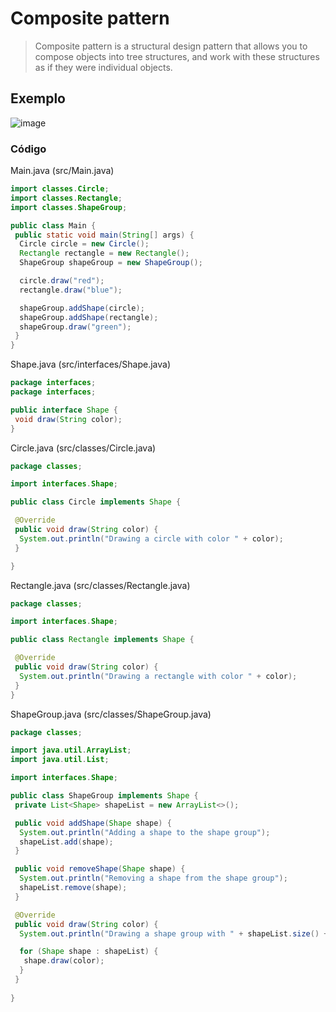 # Composite pattern

> Composite pattern is a structural design pattern that allows you to compose objects into tree structures, and work with these structures as if they were individual objects.

## Exemplo

![image](https://github.com/jxqlnm/Eng3/assets/128145943/31816774-ad89-4b99-8082-bc6ba222622a)


### Código

Main.java (src/Main.java)

```java
import classes.Circle;
import classes.Rectangle;
import classes.ShapeGroup;

public class Main {
 public static void main(String[] args) {
  Circle circle = new Circle();
  Rectangle rectangle = new Rectangle();
  ShapeGroup shapeGroup = new ShapeGroup();

  circle.draw("red");
  rectangle.draw("blue");

  shapeGroup.addShape(circle);
  shapeGroup.addShape(rectangle);
  shapeGroup.draw("green");
 }
}
```

Shape.java (src/interfaces/Shape.java)

```java
package interfaces;
package interfaces;

public interface Shape {
 void draw(String color);
}

```

Circle.java (src/classes/Circle.java)

```java
package classes;

import interfaces.Shape;

public class Circle implements Shape {

 @Override
 public void draw(String color) {
  System.out.println("Drawing a circle with color " + color);
 }

}

```

Rectangle.java (src/classes/Rectangle.java)

```java
package classes;

import interfaces.Shape;

public class Rectangle implements Shape {

 @Override
 public void draw(String color) {
  System.out.println("Drawing a rectangle with color " + color);
 } 
}
```

ShapeGroup.java (src/classes/ShapeGroup.java)

```java
package classes;

import java.util.ArrayList;
import java.util.List;

import interfaces.Shape;

public class ShapeGroup implements Shape {
 private List<Shape> shapeList = new ArrayList<>();

 public void addShape(Shape shape) {
  System.out.println("Adding a shape to the shape group");
  shapeList.add(shape);
 }

 public void removeShape(Shape shape) {
  System.out.println("Removing a shape from the shape group");
  shapeList.remove(shape);
 }

 @Override
 public void draw(String color) {
  System.out.println("Drawing a shape group with " + shapeList.size() + " shapes.");

  for (Shape shape : shapeList) {
   shape.draw(color);
  }
 }
 
}

```
